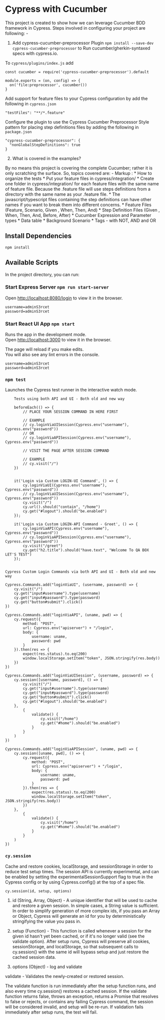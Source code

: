 # Cypress with Cucumber

This project is created to show how we can leverage Cucumber BDD framework in Cypress. Steps involved in configuring your project are following: -

1. Add cypress-cucumber-preprocessor Plugin `npm install --save-dev cypress-cucumber-preprocessor` to Run cucumber/gherkin-syntaxed specs with cypress.io.

To `cypress/plugins/index.js` add

```
const cucumber = require('cypress-cucumber-preprocessor').default

module.exports = (on, config) => {
  on('file:preprocessor', cucumber())
}
```

Add support for feature files to your Cypress configuration by add the following in `cypress.json`

```
"testFiles": "**/*.feature"
```

Configure the plugin to use the Cypress Cucumber Preprocessor Style pattern for placing step definitions files by adding the following in `package.json`

```
"cypress-cucumber-preprocessor": {
  "nonGlobalStepDefinitions": true
}
```


2.  What is covered in the examples? 

By no means this project is covering the complete Cucumber; rather it is only scratching the surface. So, topics covered are: -
Markup : * How to organize the tests 
            * Put your feature files in cypress/integration/
            * Create one folder in cypress/integration/ for each feature files with the same name of feature file. Because the .feature file will use steps definitions from a directory with the same name as your .feature file. 
            *  The javascript/typescript files containing the step definitions can have other names if you want to break them into different concerns.
        * Feature Files (Feature, Scenario, Given , When, Then, And)
        * Step Definition Files (Given , When, Then, And, Before, After)
        * Cucumber Expression and Parameter types
        * Data table 
        * Background Scenario
        * Tags - with NOT, AND and OR

## Install Dependencies

`npm install`

## Available Scripts

In the project directory, you can run:

### Start Express Server `npm run start-server`

Open [http://localhost:8080/login](http://localhost:8080/login) to view it in the browser.
```
username=adminS3rcet
password=adminS3rcet
```

### Start React UI App `npm start`

Runs the app in the development mode.\
Open [http://localhost:3000](http://localhost:3000) to view it in the browser.

The page will reload if you make edits.\
You will also see any lint errors in the console.
```
username=adminS3rcet
password=adminS3rcet
```

### `npm test`

Launches the Cypress test runner in the interactive watch mode.
```
    Tests using both API and UI - Both old and new way

    beforeEach(() => {
        // PLACE YOUR SESSION COMMAND IN HERE FIRST

        // EXAMPLE
        // cy.loginViaUISession(Cypress.env("username"), Cypress.env("password"))
        // OR
        // cy.loginViaAPISession(Cypress.env("username"), Cypress.env("password"))

        // VISIT THE PAGE AFTER SESSION COMMAND

        // EXAMPLE
        // cy.visit("/")
    })


    it('Login via Custom LOGIN-UI Command', () => {
        cy.loginViaUI(Cypress.env("username"), Cypress.env("password"))
        // cy.loginViaUISession(Cypress.env("username"), Cypress.env("password"))
        cy.visit("/")
        cy.url().should("contain", "/home")
        cy.get("#logout").should("be.enabled")
    });

    it('Login via Custom LOGIN-API Command - Greet', () => {
        cy.loginViaAPI(Cypress.env("username"), Cypress.env("password"))
        // cy.loginViaAPISession(Cypress.env("username"), Cypress.env("password"))
        cy.visit("/greet")
        cy.get("h2.title").should("have.text", "Welcome To QA BOX LET'S TEST")
    });
```

```

Cypress Custom Login Commands via both API and UI - Both old and new way

Cypress.Commands.add("loginViaUI", (username, password) => {
    cy.visit("/")
    cy.get("input#username").type(username)
    cy.get("input#password").type(password)
    cy.get("button#submit").click()
})

Cypress.Commands.add("loginViaAPI", (uname, pwd) => {
    cy.request({
        method: "POST",
        url: Cypress.env("apiserver") + "/login",
        body: {
            username: uname,
            password: pwd
        }
    }).then(res => {
        expect(res.status).to.eq(200)
        window.localStorage.setItem("token", JSON.stringify(res.body))
    })
})

Cypress.Commands.add("loginViaUISession", (username, password) => {
    cy.session([username, password], () => {
        cy.visit("/")
        cy.get("input#username").type(username)
        cy.get("input#password").type(password)
        cy.get("button#submit").click()
        cy.get("#logout").should("be.enabled")
    },
        {
            validate() {
                cy.visit("/home")
                cy.get("#home").should("be.enabled")
            }
        }
    )
})

Cypress.Commands.add("loginViaAPISession", (uname, pwd) => {
    cy.session([uname, pwd], () => {
        cy.request({
            method: "POST",
            url: Cypress.env("apiserver") + "/login",
            body: {
                username: uname,
                password: pwd
            }
        }).then(res => {
            expect(res.status).to.eq(200)
            window.localStorage.setItem("token", JSON.stringify(res.body))
        })
    },
        {
            validate() {
                cy.visit("/home")
                cy.get("#home").should("be.enabled")
            }
        }
    )
})

```

### `cy.session`
Cache and restore cookies, localStorage, and sessionStorage in order to reduce test setup times. The session API is currently experimental, and can be enabled by setting the experimentalSessionSupport flag to true in the Cypress config or by using Cypress.config() at the top of a spec file.

```
cy.session(id, setup, options)

```
1. id (String, Array, Object) - A unique identifier that will be used to cache and restore a given session. In simple cases, a String value is sufficient. In order to simplify generation of more complex ids, if you pass an Array or Object, Cypress will generate an id for you by deterministically stringifying the value you pass in.

2. setup (Function) - This function is called whenever a session for the given id hasn't yet been cached, or if it's no longer valid (see the validate option). After setup runs, Cypress will preserve all cookies, sessionStorage, and localStorage, so that subsequent calls to cy.session() with the same id will bypass setup and just restore the cached session data.

3. options (Object) - log and validate

validate - Validates the newly-created or restored session.

The validate function is run immediately after the setup function runs, and also every time cy.session() restores a cached session. If the validate function returns false, throws an exception, returns a Promise that resolves to false or rejects, or contains any failing Cypress command, the session will be considered invalid, and setup will be re-run. If validation fails immediately after setup runs, the test will fail.

